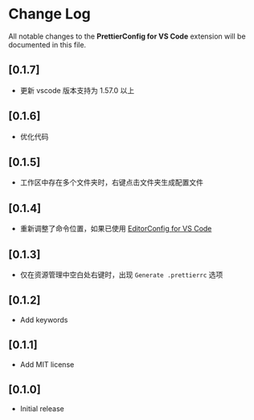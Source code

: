 # Change Log

All notable changes to the **PrettierConfig for VS Code** extension will be documented in this file.

## [0.1.7]

- 更新 vscode 版本支持为 1.57.0 以上

## [0.1.6]

- 优化代码

## [0.1.5]

- 工作区中存在多个文件夹时，右键点击文件夹生成配置文件

## [0.1.4]

- 重新调整了命令位置，如果已使用 [EditorConfig for VS Code](https://marketplace.visualstudio.com/items?itemName=EditorConfig.EditorConfig)

## [0.1.3]

- 仅在资源管理中空白处右键时，出现 `Generate .prettierrc` 选项

## [0.1.2]

- Add keywords

## [0.1.1]

- Add MIT license

## [0.1.0]

- Initial release
